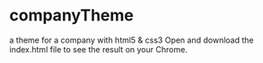 # companyTheme
a theme for a company with html5 &amp; css3
Open and download the index.html file to see the result on your Chrome.
